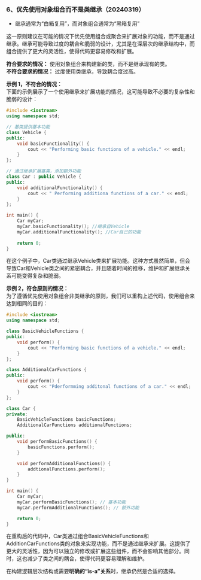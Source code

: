 ### 6、优先使用对象组合而不是类继承（20240319）
- 继承通常为“白箱复用”，而对象组合通常为“黑箱复用”  

这一原则建议在可能的情况下优先使用组合或聚合来扩展对象的功能，而不是通过继承。继承可能导致过度的耦合和脆弱的设计，尤其是在深层次的继承结构中，而组合提供了更大的灵活性，使得代码更容易修改和扩展。

**符合要求的情况：** 使用对象组合来构建新的类，而不是继承现有的类。  
**不符合要求的情况：** 过度使用类继承，导致耦合度过高。

**示例 1，不符合的情况：**   
下面的示例展示了一个使用继承来扩展功能的情况，这可能导致不必要的复杂性和脆弱的设计：
```C++
#include <iostream>
using namespace std;

// 基类提供基本功能
class Vehicle {
public:
    void basicFunctionality() {
        cout << "Performing basic functions of a vehicle." << endl;
    }
};

// 通过继承扩展基类，添加额外功能
class Car : public Vehicle {
public: 
    void additionalFunctionality() {
        cout << " Performing additiona functions of a car." << endl;
    }
};

int main() {
    Car myCar;
    myCar.basicFunctionality(); //继承自Vehicle
    myCar.additionalFunctionality(); //Car自己的功能
    
    return 0;
}
```
在这个例子中，Car类通过继承Vehicle类来扩展功能。这种方式虽然简单，但会导致Car和Vehicle类之间的紧密耦合，并且随着时间的推移，维护和扩展继承关系可能变得复杂和脆弱。

**示例 2，符合原则的情况：**   
为了遵循优先使用对象组合非类继承的原则，我们可以重构上述代码，使用组合来达到相同的目的：
```C++
#include <iostream>
using namespace std;

class BasicVehicleFunctions {
public:
    void perform() {
        cout << "Performing basic functions of a vehicle." << endl;
    }
};

class AdditionalCarFunctions {
public:
    void perform() {
        cout << "Pderformming additonal functions of a car." << endl;
    }
};

class Car {
private:
    BasicVehicleFunctions basicFunctions;
    AdditionalCarFunctions additionalFunctions;

public:
    void performBasicFunctions() {
        basicFunctions.perform();
    }

    void performAdditionalFunctions() {
        addtionalFunctions.perform();
    }
}

int main() {
    Car myCar;
    myCar.performBasicFunctions(); // 基本功能
    myCar.performAdditionalFunctions(); // 额外功能

    return 0;
}
```
在重构后的代码中，Car类通过组合BasicVehicleFunctions和AdditionCarFunctions类的对象来实现功能，而不是通过继承来扩展。这提供了更大的灵活性，因为可以独立的修改或扩展这些组件，而不会影响其他部分。同时，这也减少了类之间的耦合，使得代码更容易理解和维护。

在构建逻辑层次结构或需要**明确的“is-a”关系**时，继承仍然是合适的选择。
